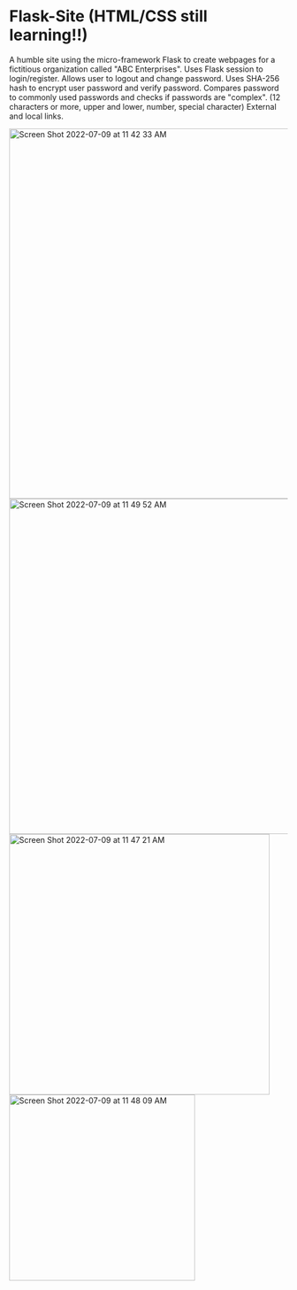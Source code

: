# Flask-Site (HTML/CSS still learning!!)
A humble site using the micro-framework Flask to create webpages for a fictitious organization called "ABC Enterprises".
Uses Flask session to login/register.
Allows user to logout and change password.
Uses SHA-256 hash to encrypt user password and verify password.
Compares password to commonly used passwords and checks if passwords are "complex". (12 characters or more, upper and lower, number, special character)
External and local links. 

<img width="669" alt="Screen Shot 2022-07-09 at 11 42 33 AM" src="https://user-images.githubusercontent.com/59486235/178112818-2ebccd8a-23d0-41f3-a83a-a2e823a0dba3.png">
<img width="606" alt="Screen Shot 2022-07-09 at 11 49 52 AM" src="https://user-images.githubusercontent.com/59486235/178113001-3caec5f8-0cd4-4466-a7a9-4883c540d39c.png">


<img width="471" alt="Screen Shot 2022-07-09 at 11 47 21 AM" src="https://user-images.githubusercontent.com/59486235/178112889-df66f171-a3c2-453d-a032-9862a79536c5.png">
<img width="336" alt="Screen Shot 2022-07-09 at 11 48 09 AM" src="https://user-images.githubusercontent.com/59486235/178112914-f27c7b6d-69c1-4ed7-b236-141105ad272c.png">
